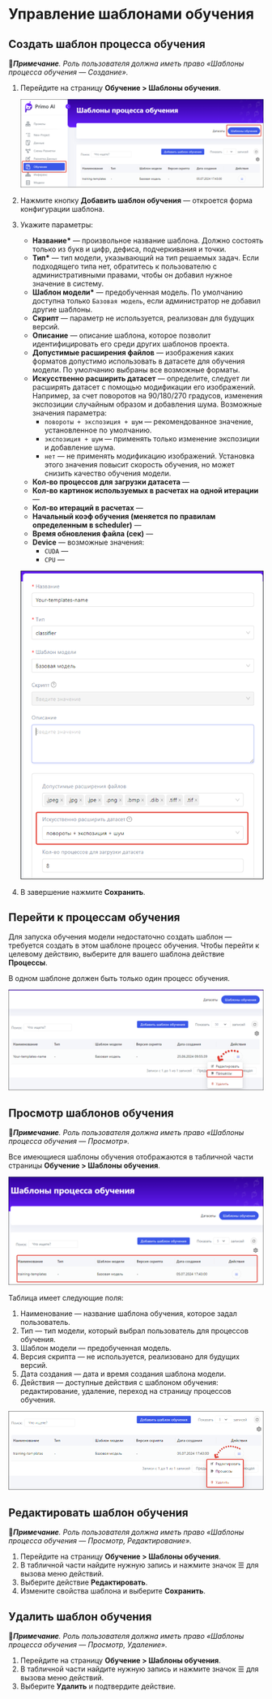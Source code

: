 # Управление шаблонами обучения



## Создать шаблон процесса обучения

:large_blue_diamond:***Примечание**. Роль пользователя должна иметь право «Шаблоны процесса обучения — Создание».*

1. Перейдите на страницу **Обучение > Шаблоны обучения**.

    ![](<../../../../.gitbook/assets1/primo-ai//user-guide/training-page.png>)
   
1. Нажмите кнопку **Добавить шаблон обучения** — откроется форма конфигурации шаблона.
1. Укажите параметры:
   * **Название\*** — произвольное название шаблона. Должно состоять только из букв и цифр, дефиса, подчеркивания и точки.
   * **Тип\*** — тип модели, указывающий на тип решаемых задач. Если подходящего типа нет, обратитесь к пользователю с административными правами, чтобы он добавил нужное значение в систему.
   * **Шаблон модели\*** — предобученная модель. По умолчанию доступна только `Базовая модель`, если администратор не добавил другие шаблоны.
   * **Скрипт** — параметр не используется, реализован для будущих версий.
   * **Описание** — описание шаблона, которое позволит идентифицировать его среди других шаблонов проекта.
   * **Допустимые расширения файлов** — изображения каких форматов допустимо использовать в датасете для обучения модели. По умолчанию выбраны все возможные форматы.
   * **Искусственно расширить датасет** — определите, следует ли расширять датасет с помощью модификации его изображений. Например, за счет поворотов на 90/180/270 градусов, изменения экспозиции случайным образом и добавления шума. Возможные значения параметра:
      * `повороты + экспозиция + шум` — рекомендованное значение, установленное по умолчанию. 
      * `экспозиция + шум` — применять только изменение экспозиции и добавление шума.
      * `нет` — не применять модификацию изображений. Установка этого значения повысит скорость обучения, но может снизить качество обучения модели.
   * **Кол-во процессов для загрузки датасета** —
   * **Кол-во картинок используемых в расчетах на одной итерации** —
   * **Кол-во итераций в расчетах** —
   * **Начальный коэф обучения (меняется по правилам определенным в scheduler)** —
   * **Время обновления файла (сек)** —
   * **Device** — возможные значения:
     * `CUDA` —
     * `CPU` — 

   ![](<../../../../.gitbook/assets1/primo-ai/classifier-add-training-templates.png>) 

1. В завершение нажмите **Сохранить**.


## Перейти к процессам обучения

Для запуска обучения модели недостаточно создать шаблон — требуется создать в этом шаблоне процесс обучения. Чтобы перейти к целевому действию, выберите для вашего шаблона действие **Процессы**.

В одном шаблоне должен быть только один процесс обучения.

![](<../../../../.gitbook/assets1/primo-ai/class-goto-training-proccesses.png>) 


## Просмотр шаблонов обучения
:large_blue_diamond:***Примечание**. Роль пользователя должна иметь право «Шаблоны процесса обучения — Просмотр».*

Все имеющиеся шаблоны обучения отображаются в табличной части страницы **Обучение > Шаблоны обучения**.

![](<../../../../.gitbook/assets1/primo-ai/user-guide/view-training-templates.png>)

Таблица имеет следующие поля:
1. Наименование — название шаблона обучения, которое задал пользователь.
1. Тип — тип модели, который выбрал пользователь для процессов обучения.
1. Шаблон модели — предобученная модель.
1. Версия скрипта — не используется, реализовано для будущих версий.
1. Дата создания — дата и время создания шаблона модели.
1. Действия — доступные действия с шаблоном обучения: редактирование, удаление, переход на страницу процессов обучения.

![](<../../../../.gitbook/assets1/primo-ai/user-guide/actions-with-training-templ.png>)





## Редактировать шаблон обучения

:large_blue_diamond:***Примечание**. Роль пользователя должна иметь право «Шаблоны процесса обучения — Просмотр, Редактирование».*

1. Перейдите на страницу **Обучение > Шаблоны обучения**.
1. В табличной части найдите нужную запись и нажмите значок ☰ для вызова меню действий.
1. Выберите действие **Редактировать**.
1. Измените свойства шаблона и выберите **Сохранить**.


## Удалить шаблон обучения

:large_blue_diamond:***Примечание**. Роль пользователя должна иметь право «Шаблоны процесса обучения — Просмотр, Удаление».*

1. Перейдите на страницу **Обучение > Шаблоны обучения**.
1. В табличной части найдите нужную запись и нажмите значок ☰ для вызова меню действий.
1. Выберите **Удалить** и подтвердите действие.

